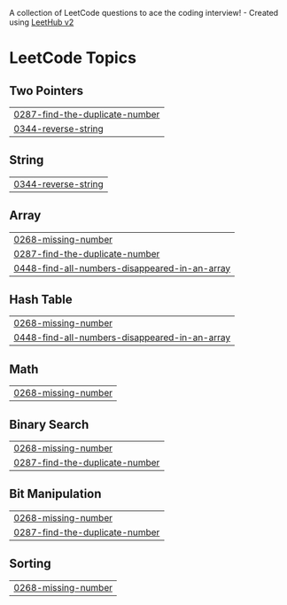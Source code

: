 A collection of LeetCode questions to ace the coding interview! - Created using [LeetHub v2](https://github.com/arunbhardwaj/LeetHub-2.0)
<!---LeetCode Topics Start-->
# LeetCode Topics
## Two Pointers
|  |
| ------- |
| [0287-find-the-duplicate-number](https://github.com/satyawaniaman/-CrackYourPlacement/tree/master/0287-find-the-duplicate-number) |
| [0344-reverse-string](https://github.com/satyawaniaman/-CrackYourPlacement/tree/master/0344-reverse-string) |
## String
|  |
| ------- |
| [0344-reverse-string](https://github.com/satyawaniaman/-CrackYourPlacement/tree/master/0344-reverse-string) |
## Array
|  |
| ------- |
| [0268-missing-number](https://github.com/satyawaniaman/-CrackYourPlacement/tree/master/0268-missing-number) |
| [0287-find-the-duplicate-number](https://github.com/satyawaniaman/-CrackYourPlacement/tree/master/0287-find-the-duplicate-number) |
| [0448-find-all-numbers-disappeared-in-an-array](https://github.com/satyawaniaman/-CrackYourPlacement/tree/master/0448-find-all-numbers-disappeared-in-an-array) |
## Hash Table
|  |
| ------- |
| [0268-missing-number](https://github.com/satyawaniaman/-CrackYourPlacement/tree/master/0268-missing-number) |
| [0448-find-all-numbers-disappeared-in-an-array](https://github.com/satyawaniaman/-CrackYourPlacement/tree/master/0448-find-all-numbers-disappeared-in-an-array) |
## Math
|  |
| ------- |
| [0268-missing-number](https://github.com/satyawaniaman/-CrackYourPlacement/tree/master/0268-missing-number) |
## Binary Search
|  |
| ------- |
| [0268-missing-number](https://github.com/satyawaniaman/-CrackYourPlacement/tree/master/0268-missing-number) |
| [0287-find-the-duplicate-number](https://github.com/satyawaniaman/-CrackYourPlacement/tree/master/0287-find-the-duplicate-number) |
## Bit Manipulation
|  |
| ------- |
| [0268-missing-number](https://github.com/satyawaniaman/-CrackYourPlacement/tree/master/0268-missing-number) |
| [0287-find-the-duplicate-number](https://github.com/satyawaniaman/-CrackYourPlacement/tree/master/0287-find-the-duplicate-number) |
## Sorting
|  |
| ------- |
| [0268-missing-number](https://github.com/satyawaniaman/-CrackYourPlacement/tree/master/0268-missing-number) |
<!---LeetCode Topics End-->